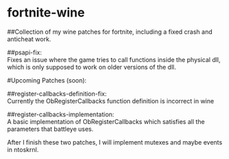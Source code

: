 # fortnite-wine
##Collection of my wine patches for fortnite, including a fixed crash and anticheat work.

##psapi-fix:  
Fixes an issue where the game tries to call functions inside the physical dll, which is only supposed to work on older versions of the dll.


#Upcoming Patches (soon):

##register-callbacks-definition-fix:  
Currently the ObRegisterCallbacks function definition is incorrect in wine

##register-callbacks-implementation:  
A basic implementation of ObRegisterCallbacks which satisfies all the parameters that battleye uses.


After I finish these two patches, I will implement mutexes and maybe events in ntoskrnl.
